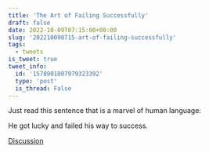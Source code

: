 ```yaml
---
title: 'The Art of Failing Successfully'
draft: false
date: 2022-10-09T07:15:00+00:00
slug: '202210090715-art-of-failing-successfully'
tags:
  - tweets
is_tweet: true
tweet_info:
  id: '1578901807979323392'
  type: 'post'
  is_thread: False
---
```




Just read this sentence that is a marvel of human language: 

He got lucky and failed his way to success.

[Discussion](https://x.com/sytelus/status/1578901807979323392)
